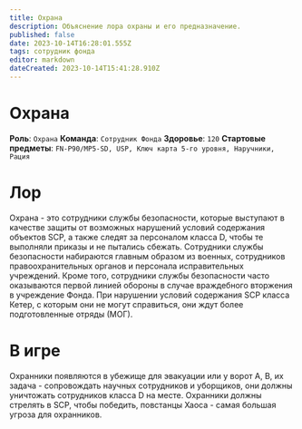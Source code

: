 ```yaml
---
title: Охрана
description: Объяснение лора охраны и его предназначение.
published: false
date: 2023-10-14T16:28:01.555Z
tags: сотрудник фонда
editor: markdown
dateCreated: 2023-10-14T15:41:28.910Z
---
```


# Охрана
**Роль**: `Охрана`
**Команда**: `Сотрудник Фонда`
**Здоровье**: `120`
**Стартовые предметы**: `FN-P90/MP5-SD, USP, Ключ карта 5-го уровня, Наручники, Рация`

# Лор
Охрана - это сотрудники службы безопасности, которые выступают в качестве защиты от возможных нарушений условий содержания объектов SCP, а также следят за персоналом класса D, чтобы те выполняли приказы и не пытались сбежать. Сотрудники службы безопасности набираются главным образом из военных, сотрудников правоохранительных органов и персонала исправительных учреждений. Кроме того, сотрудники службы безопасности часто оказываются первой линией обороны в случае враждебного вторжения в учреждение Фонда. При нарушении условий содержания SCP класса Кетер, с которым они не могут справиться, они ждут более подготовленные отряды (МОГ).


# В игре
Охранники появляются в убежище для эвакуации или у ворот A, B, их задача - сопровождать научных сотрудников и уборщиков, они должны уничтожать сотрудников класса D на месте. Охранники должны стрелять в SCP, чтобы победить, повстанцы Хаоса - самая большая угроза для охранников.
